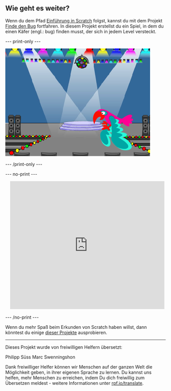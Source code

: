 ## Wie geht es weiter?

Wenn du dem Pfad [Einführung in Scratch](https://projects.raspberrypi.org/de-DE/pathways/scratch-intro) folgst, kannst du mit dem Projekt [Finde den Bug](https://projects.raspberrypi.org/de-DE/projects/find-the-bug) fortfahren. In diesem Projekt erstellst du ein Spiel, in dem du einen Käfer (engl.: bug) finden musst, der sich in jedem Level versteckt.

--- print-only ---

![Das Projekt „Finde den Käfer“.](images/find-the-bug.png)

--- /print-only ---

--- no-print ---

<div class="scratch-preview" style="margin-left: 15px;">
  <iframe allowtransparency="true" width="485" height="402" src="https://scratch.mit.edu/projects/embed/486719939/?autostart=false" frameborder="0"></iframe>
</div>

--- /no-print ---

Wenn du mehr Spaß beim Erkunden von Scratch haben willst, dann könntest du einige [dieser Projekte](https://projects.raspberrypi.org/de-DE/projects?software%5B%5D=scratch&curriculum%5B%5D=%201) ausprobieren.

***

Dieses Projekt wurde von freiwilligen Helfern übersetzt:

Philipp Süss
Marc Swenningshon

Dank freiwilliger Helfer können wir Menschen auf der ganzen Welt die Möglichkeit geben, in ihrer eigenen Sprache zu lernen. Du kannst uns helfen, mehr Menschen zu erreichen, indem Du dich freiwillig zum Übersetzen meldest - weitere Informationen unter [rpf.io/translate](https://rpf.io/translate).
